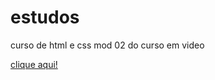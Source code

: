 # estudos
 curso de html e css mod 02 do curso em video

<a href="html-css-mod2/capitulo16-html-css/grouping-tags.html">clique aqui!</a>